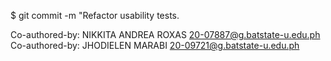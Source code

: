 $ git commit -m "Refactor usability tests.
>
>
Co-authored-by: NIKKITA ANDREA ROXAS <20-07887@g.batstate-u.edu.ph>
Co-authored-by: JHODIELEN MARABI <20-09721@g.batstate-u.edu.ph>
